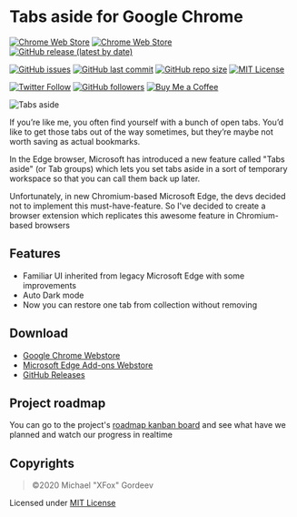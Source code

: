 # Tabs aside for Google Chrome

[![Chrome Web Store](https://img.shields.io/chrome-web-store/users/mgmjbodjgijnebfgohlnjkegdpbdjgin?label=Chrome%20Web%20Store%20downloads)](https://chrome.google.com/webstore/detail/tabs-aside/mgmjbodjgijnebfgohlnjkegdpbdjgin)
[![Chrome Web Store](https://img.shields.io/chrome-web-store/rating/mgmjbodjgijnebfgohlnjkegdpbdjgin)](https://chrome.google.com/webstore/detail/tabs-aside/mgmjbodjgijnebfgohlnjkegdpbdjgin)
[![GitHub release (latest by date)](https://img.shields.io/github/v/release/xfox111/chromiumtabsaside)](https://github.com/xfox111/chromiumtabsaside/releases/latest)

[![GitHub issues](https://img.shields.io/github/issues/xfox111/chromiumtabsaside)](https://github.com/xfox111/ChromiumTabsAside/issues)
[![GitHub last commit](https://img.shields.io/github/last-commit/xfox111/chromiumtabsaside)](https://github.com/xfox111/ChromiumTabsAside/commits/master)
[![GitHub repo size](https://img.shields.io/github/repo-size/xfox111/chromiumtabsaside?label=repo%20size)](https://github.com/xfox111/ChromiumTabsAside)
[![MIT License](https://img.shields.io/github/license/xfox111/chromiumtabsaside)](https://opensource.org/licenses/MIT)

[![Twitter Follow](https://img.shields.io/twitter/follow/xfox111?style=social)](https://twitter.com/xfox111)
[![GitHub followers](https://img.shields.io/github/followers/xfox111?label=Follow%20@xfox111&style=social)](https://github.com/xfox111)
[![Buy Me a Coffee](https://img.shields.io/badge/Buy%20Me%20a%20Coffee-%40xfox111-orange)](https://buymeacoffee.com/xfox111)

![Tabs aside](https://xfox111.net/images/TabsAside.png)

If you’re like me, you often find yourself with a bunch of open tabs. You’d like to get those tabs out of the way sometimes, but they’re maybe not worth saving as actual bookmarks.

In the Edge browser, Microsoft has introduced a new feature called "Tabs aside" (or Tab groups) which lets you set tabs aside in a sort of temporary workspace so that you can call them back up later.

Unfortunately, in new Chromium-based Microsoft Edge, the devs decided not to implement this must-have-feature. So I've decided to create a browser extension which replicates this awesome feature in Chromium-based browsers

## Features
- Familiar UI inherited from legacy Microsoft Edge with some improvements
- Auto Dark mode
- Now you can restore one tab from collection without removing

## Download
- [Google Chrome Webstore](https://chrome.google.com/webstore/detail/tabs-aside/mgmjbodjgijnebfgohlnjkegdpbdjgin)
- [Microsoft Edge Add-ons Webstore](https://microsoftedge.microsoft.com/addons/detail/kmnblllmalkiapkfknnlpobmjjdnlhnd)
- [GitHub Releases](https://github.com/xfox111/chromiumtabsaside/releases/latest)

## Project roadmap
You can go to the project's [roadmap kanban board](https://github.com/XFox111/ChromiumTabsAside/projects/1) and see what have we planned and watch our progress in realtime

## Copyrights
> ©2020 Michael "XFox" Gordeev

Licensed under [MIT License](https://opensource.org/licenses/MIT)

